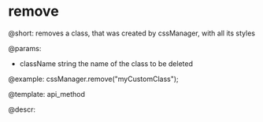 remove
=========

@short: removes a class, that was created by cssManager, with all its styles

@params:
- className      string     the name of the class to be deleted






@example:
cssManager.remove("myCustomClass");

@template:	api_method

@descr:



